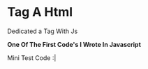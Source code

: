 # Tag A Html
Dedicated a Tag With Js


**One Of The First Code's I Wrote In Javascript**




Mini Test Code :|
